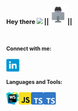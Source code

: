 ### Hey there <img src="https://media.giphy.com/media/hvRJCLFzcasrR4ia7z/giphy.gif" width="25px"> ||<img src="https://raw.githubusercontent.com/LLpanov/LLpanov/main/icons/personal.png" width="50px">||
<br/>  

#### Connect with me:

<a href="https://www.linkedin.com/in/leonid-panov-a814aa23b/">
  <img align="left" alt="LinkedIn" width="35px" src="https://github.com/LLpanov/LLpanov/blob/main/icons/linkedin.png" />
</a>


[//]: # (https://raw.githubusercontent.com/LLpanov/LLpanov/main/icons/yahoo.png)
<br/>
<br/>

#### Languages and Tools:

<a>
  <img align="left" height="33px" title="WebStorm" width="33px" src="https://raw.githubusercontent.com/LLpanov/LLpanov/main/icons/WebStorm.png"/>
</a>

<a>
  <img align="left" height="33px" title="WebStorm" width="33px" src="https://raw.githubusercontent.com/LLpanov/LLpanov/main/icons/JavaScript.png"/>
</a>

<a>
  <img align="left" height="33px" title="WebStorm" width="33px" src="https://raw.githubusercontent.com/LLpanov/LLpanov/main/icons/TypeScript.png"/>
</a>

<a>
  <img align="left" height="33px" title="WebStorm" width="33px" src="https://raw.githubusercontent.com/LLpanov/LLpanov/main/icons/TypeScript.png"/>
</a>


